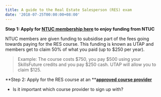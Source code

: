 ```yaml
---
title: A guide to the Real Estate Salesperson (RES) exam
date: '2018-07-25T00:00:00+08:00'
---
```

**Step 1: Apply for **[**NTUC membership here**](https://www.ntuc.org.sg/wps/portal/up2/home/eservices/!ut/p/a1/04_Sj9CPykssy0xPLMnMz0vMAfGjzOItjC3cDINNLJwtzbydDRw9zNyC_Py9DD0NDIAKIoEKDHAARwNC-sP1o1CVePj4Gho4GhqZGXr7Wbr7OhlDFeCxoiA3wiDTUVERAMKfczI!/dl5/d5/L2dBISEvZ0FBIS9nQSEh/pw/Z7_838F1S48C96KC0AH6FRNOJ1I07/ren/p=autoSubmit=yes/p=idProduct=11673851/p=utapsignup=/p=action=ETMMshipRegister/=/#)** to enjoy funding from NTUC**

NTUC members are given funding to subsidise part of the fees going towards paying for the RES course. This funding is known as UTAP and members get to claim 50% of what you paid (up to $250 per year).

> Example: The course costs $750, you pay $500 using your SkillsFuture credits and you pay $250 cash. UTAP will allow you to claim $125.

**Step 2: Apply for the RES course at an **[**approved course provider**](https://www.cea.gov.sg/professionals/salesperson-registration-matters/apply-for-the-real-estate-salesperson-course)

* Is it important which course provider to sign up with?
